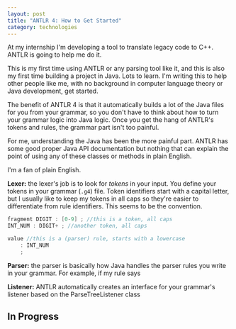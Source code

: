 ```yaml
---
layout: post
title: "ANTLR 4: How to Get Started"
category: technologies
---
```


At my internship I'm developing a tool to translate legacy code to C++. ANTLR is going to help me do it.

This is my first time using ANTLR or any parsing tool like it, and this is also my first time building a project in Java. Lots to learn. I'm writing this to help other people like me, with no background in computer language theory or Java development, get started.

The benefit of ANTLR 4 is that it automatically builds a lot of the Java files for you from your grammar, so you don't have to think about how to turn your grammar logic into Java logic. Once you get the hang of ANTLR's tokens and rules, the grammar part isn't too painful.

For me, understanding the Java has been the more painful part. ANTLR has some good proper Java API documentation but nothing that can explain the point of using any of these classes or methods in plain English.

I'm a fan of plain English.

**Lexer:** the lexer's job is to look for *tokens* in your input. You define your tokens in your grammar (`.g4`) file. Token identifiers start with a capital letter, but I usually like to keep my tokens in all caps so they're easier to differentiate from rule identifiers. This seems to be the convention.

``` java
fragment DIGIT : [0-9] ; //this is a token, all caps
INT_NUM : DIGIT+ ; //another token, all caps

value //this is a (parser) rule, starts with a lowercase
    : INT_NUM
    ;
```

**Parser:** the parser is basically how Java handles the parser rules you write in your grammar. For example, if my rule says

**Listener:** ANTLR automatically creates an interface for your grammar's listener based on the ParseTreeListener class

## In Progress
